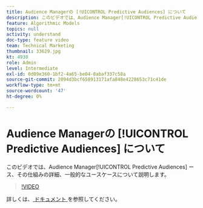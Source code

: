 ```yaml
---
title: Audience Managerの [!UICONTROL Predictive Audiences] について
description: このビデオでは、Audience Manager[!UICONTROL Predictive Audiences] ース、その仕組みの詳細、一般的なユースケースについて説明します。
feature: Algorithmic Models
topics: null
activity: understand
doc-type: feature video
team: Technical Marketing
thumbnail: 33629.jpg
kt: 4938
role: Admin
level: Intermediate
exl-id: 0d09e360-1bf2-4a65-be04-8abaf337c58a
source-git-commit: 2094d3bcf658913171afa848e4228653c71c41de
workflow-type: tm+mt
source-wordcount: '47'
ht-degree: 0%

---
```


# Audience Managerの [!UICONTROL Predictive Audiences] について

このビデオでは、Audience Manager[!UICONTROL Predictive Audiences] ース、その仕組みの詳細、一般的なユースケースについて説明します。

>[!VIDEO](https://video.tv.adobe.com/v/33629/?quality=12)

詳しくは、[ ドキュメント ](https://experienceleague.adobe.com/docs/audience-manager/user-guide/features/algorithmic-models/predictive-audiences/predictive-audiences.html) を参照してください。
